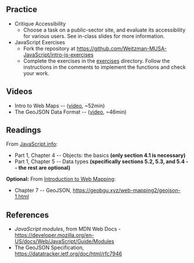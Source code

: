 ## Practice

* Critique Accessibility
  * Choose a task on a public-sector site, and evaluate its accessibility for various users. See in-class slides for more information.
* JavaScript Exercises
  * Fork the repository at https://github.com/Weitzman-MUSA-JavaScript/intro-js-exercises
  * Complete the exercises in the [exercises](https://github.com/Weitzman-MUSA-JavaScript/intro-js-exercises/tree/main/exercises) directory. Follow the instructions in the comments to implement the functions and check your work.


## Videos

* Intro to Web Maps -- ([video](https://share.descript.com/view/c5q4jtZliwP), ~52min)
* The GeoJSON Data Format -- ([video](https://share.descript.com/view/8DXBwN2Lg67), ~46min)

## Readings

From [JavaScript.info](https://javascript.info/):
* Part 1, Chapter 4 -- Objects: the basics **(only section 4.1 is necessary)**
* Part 1, Chapter 5 -- Data types **(specifically sections 5.2, 5.3, and 5.4 -- the rest are optional)**

**Optional:** From [Introduction to Web Mapping](https://geobgu.xyz/web-mapping2/):
* Chapter 7 -- GeoJSON, https://geobgu.xyz/web-mapping2/geojson-1.html

## References

* _JavaScript modules_, from MDN Web Docs - https://developer.mozilla.org/en-US/docs/Web/JavaScript/Guide/Modules
* The GeoJSON Specification, https://datatracker.ietf.org/doc/html/rfc7946
